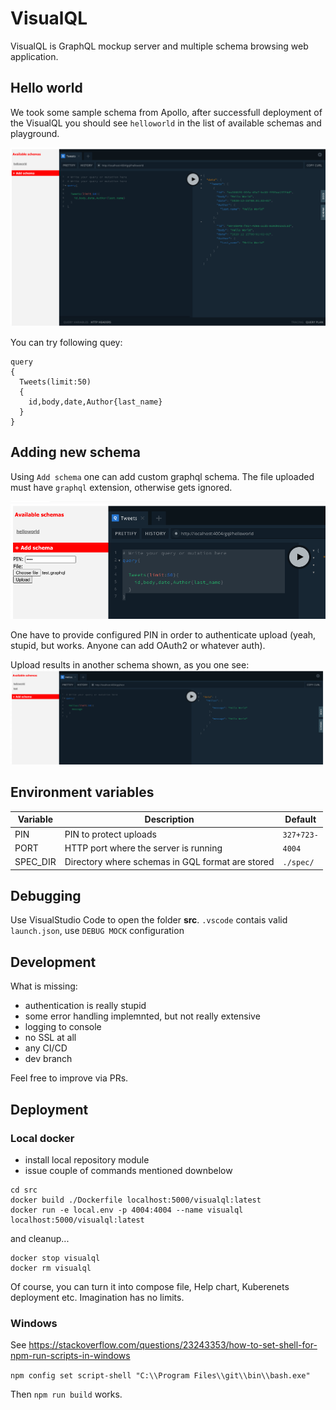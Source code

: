 # VisualQL
VisualQL is GraphQL mockup server and multiple schema browsing web application.

## Hello world
We took some sample schema from Apollo, after successfull deployment of the VisualQL you should see `helloworld` in the list of available schemas and playground.

![Entry screen](doc/img/visualql-1.png)

You can try following quey:
``` 
query
{
  Tweets(limit:50)
  {
    id,body,date,Author{last_name}
  }
}
```

## Adding new schema
Using `Add schema` one can add custom graphql schema.
The file uploaded must have `graphql` extension, otherwise gets ignored.

![Upload](doc/img/visualql-2.png)

One have to provide configured PIN in order to authenticate upload (yeah, stupid, but works. Anyone can add OAuth2 or whatever auth).

Upload results in another schema shown, as you one see:
![Upload done](doc/img/visualql-3.png)

## Environment variables

|Variable|Description|Default|
|-|-|-|
|PIN|PIN to protect uploads|`327+723-`|
|PORT|HTTP port where the server is running|`4004`|
|SPEC_DIR|Directory where schemas in GQL format are stored|`./spec/`|
 
## Debugging
Use VisualStudio Code to open the folder **src**.
`.vscode` contais valid `launch.json`, use `DEBUG MOCK` configuration

## Development
What is missing:
- authentication is really stupid
- some error handling implemnted, but not really extensive
- logging to console
- no SSL at all
- any CI/CD
- dev branch

Feel free to improve via PRs.

## Deployment

### Local docker

- install local repository module
- issue couple of commands mentioned downbelow
```
cd src
docker build ./Dockerfile localhost:5000/visualql:latest 
docker run -e local.env -p 4004:4004 --name visualql localhost:5000/visualql:latest
```

and cleanup...
```
docker stop visualql  
docker rm visualql
```

Of course, you can turn it into compose file, Help chart, Kuberenets deployment etc. Imagination has no limits.

### Windows
See https://stackoverflow.com/questions/23243353/how-to-set-shell-for-npm-run-scripts-in-windows

```npm config set script-shell "C:\\Program Files\\git\\bin\\bash.exe"```

Then `npm run build` works.